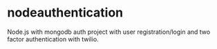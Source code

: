 # nodeauthentication
Node.js with mongodb auth project with user registration/login and two factor authentication with twilio.
